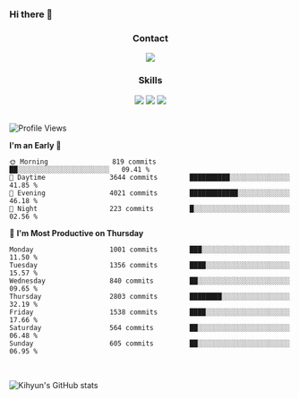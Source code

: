 ### Hi there 👋

<!--
**Key5771/Key5771** is a ✨ _special_ ✨ repository because its `README.md` (this file) appears on your GitHub profile.

Here are some ideas to get you started:

- 🔭 I’m currently working on ...
- 🌱 I’m currently learning ...
- 👯 I’m looking to collaborate on ...
- 🤔 I’m looking for help with ...
- 💬 Ask me about ...
- 📫 How to reach me: ...
- 😄 Pronouns: ...
- ⚡ Fun fact: ...
-->

<h3 align="center">Contact</h3>
<div align="center">
  <a href="mailto:ksj57715@gmail.com"><img src="https://img.shields.io/badge/Gmail-D14836?style=for-the-badge&logo=gmail&logoColor=white"/></a>
</div>

<h3 align="center">Skills</h3>
<div align="center">
  <img src="https://img.shields.io/badge/iOS-000000?style=for-the-badge&logo=ios&logoColor=white"/>
  <img src="https://img.shields.io/badge/Swift-FA7343?style=for-the-badge&logo=swift&logoColor=white"/>
  <img src="https://img.shields.io/badge/Xcode-007ACC?style=for-the-badge&logo=Xcode&logoColor=white"/>
</div>

<br>

<!--START_SECTION:waka-->
![Profile Views](http://img.shields.io/badge/Profile%20Views-0-blue)

**I'm an Early 🐤** 

```text
🌞 Morning                819 commits         ██░░░░░░░░░░░░░░░░░░░░░░░   09.41 % 
🌆 Daytime                3644 commits        ██████████░░░░░░░░░░░░░░░   41.85 % 
🌃 Evening                4021 commits        ████████████░░░░░░░░░░░░░   46.18 % 
🌙 Night                  223 commits         █░░░░░░░░░░░░░░░░░░░░░░░░   02.56 % 
```
📅 **I'm Most Productive on Thursday** 

```text
Monday                   1001 commits        ███░░░░░░░░░░░░░░░░░░░░░░   11.50 % 
Tuesday                  1356 commits        ████░░░░░░░░░░░░░░░░░░░░░   15.57 % 
Wednesday                840 commits         ██░░░░░░░░░░░░░░░░░░░░░░░   09.65 % 
Thursday                 2803 commits        ████████░░░░░░░░░░░░░░░░░   32.19 % 
Friday                   1538 commits        ████░░░░░░░░░░░░░░░░░░░░░   17.66 % 
Saturday                 564 commits         ██░░░░░░░░░░░░░░░░░░░░░░░   06.48 % 
Sunday                   605 commits         ██░░░░░░░░░░░░░░░░░░░░░░░   06.95 % 
```



<!--END_SECTION:waka-->

<br>


![Kihyun's GitHub stats](https://github-readme-stats.vercel.app/api?username=key5771&show_icons=true&theme=radical)

